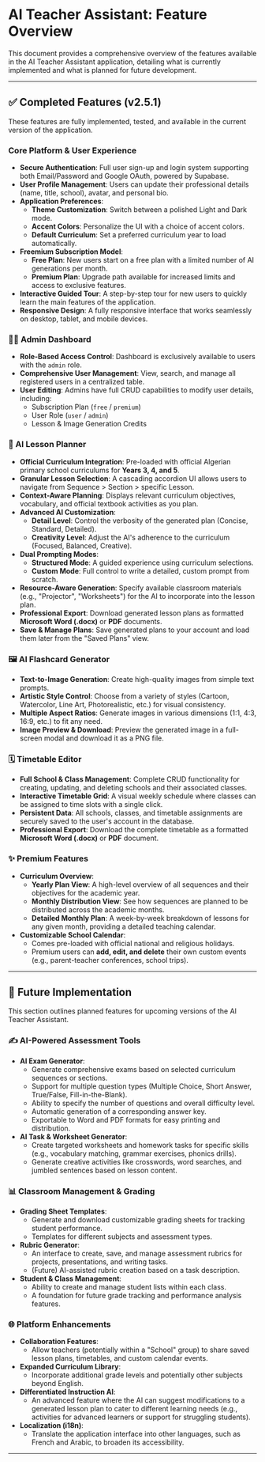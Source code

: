 # AI Teacher Assistant: Feature Overview

This document provides a comprehensive overview of the features available in the AI Teacher Assistant application, detailing what is currently implemented and what is planned for future development.

---

## ✅ Completed Features (v2.5.1)

These features are fully implemented, tested, and available in the current version of the application.

### Core Platform & User Experience
-   **Secure Authentication**: Full user sign-up and login system supporting both Email/Password and Google OAuth, powered by Supabase.
-   **User Profile Management**: Users can update their professional details (name, title, school), avatar, and personal bio.
-   **Application Preferences**:
    -   **Theme Customization**: Switch between a polished Light and Dark mode.
    -   **Accent Colors**: Personalize the UI with a choice of accent colors.
    -   **Default Curriculum**: Set a preferred curriculum year to load automatically.
-   **Freemium Subscription Model**:
    -   **Free Plan**: New users start on a free plan with a limited number of AI generations per month.
    -   **Premium Plan**: Upgrade path available for increased limits and access to exclusive features.
-   **Interactive Guided Tour**: A step-by-step tour for new users to quickly learn the main features of the application.
-   **Responsive Design**: A fully responsive interface that works seamlessly on desktop, tablet, and mobile devices.

### 🧑‍💼 Admin Dashboard
-   **Role-Based Access Control**: Dashboard is exclusively available to users with the `admin` role.
-   **Comprehensive User Management**: View, search, and manage all registered users in a centralized table.
-   **User Editing**: Admins have full CRUD capabilities to modify user details, including:
    -   Subscription Plan (`free` / `premium`)
    -   User Role (`user` / `admin`)
    -   Lesson & Image Generation Credits

### 📝 AI Lesson Planner
-   **Official Curriculum Integration**: Pre-loaded with official Algerian primary school curriculums for **Years 3, 4, and 5**.
-   **Granular Lesson Selection**: A cascading accordion UI allows users to navigate from Sequence > Section > specific Lesson.
-   **Context-Aware Planning**: Displays relevant curriculum objectives, vocabulary, and official textbook activities as you plan.
-   **Advanced AI Customization**:
    -   **Detail Level**: Control the verbosity of the generated plan (Concise, Standard, Detailed).
    -   **Creativity Level**: Adjust the AI's adherence to the curriculum (Focused, Balanced, Creative).
-   **Dual Prompting Modes**:
    -   **Structured Mode**: A guided experience using curriculum selections.
    -   **Custom Mode**: Full control to write a detailed, custom prompt from scratch.
-   **Resource-Aware Generation**: Specify available classroom materials (e.g., "Projector", "Worksheets") for the AI to incorporate into the lesson plan.
-   **Professional Export**: Download generated lesson plans as formatted **Microsoft Word (.docx)** or **PDF** documents.
-   **Save & Manage Plans**: Save generated plans to your account and load them later from the "Saved Plans" view.

### 🖼️ AI Flashcard Generator
-   **Text-to-Image Generation**: Create high-quality images from simple text prompts.
-   **Artistic Style Control**: Choose from a variety of styles (Cartoon, Watercolor, Line Art, Photorealistic, etc.) for visual consistency.
-   **Multiple Aspect Ratios**: Generate images in various dimensions (1:1, 4:3, 16:9, etc.) to fit any need.
-   **Image Preview & Download**: Preview the generated image in a full-screen modal and download it as a PNG file.

### 🗓️ Timetable Editor
-   **Full School & Class Management**: Complete CRUD functionality for creating, updating, and deleting schools and their associated classes.
-   **Interactive Timetable Grid**: A visual weekly schedule where classes can be assigned to time slots with a single click.
-   **Persistent Data**: All schools, classes, and timetable assignments are securely saved to the user's account in the database.
-   **Professional Export**: Download the complete timetable as a formatted **Microsoft Word (.docx)** or **PDF** document.

### ✨ Premium Features
-   **Curriculum Overview**:
    -   **Yearly Plan View**: A high-level overview of all sequences and their objectives for the academic year.
    -   **Monthly Distribution View**: See how sequences are planned to be distributed across the academic months.
    -   **Detailed Monthly Plan**: A week-by-week breakdown of lessons for any given month, providing a detailed teaching calendar.
-   **Customizable School Calendar**:
    -   Comes pre-loaded with official national and religious holidays.
    -   Premium users can **add, edit, and delete** their own custom events (e.g., parent-teacher conferences, school trips).

---

## 🚀 Future Implementation

This section outlines planned features for upcoming versions of the AI Teacher Assistant.

### ✍️ AI-Powered Assessment Tools
-   **AI Exam Generator**:
    -   Generate comprehensive exams based on selected curriculum sequences or sections.
    -   Support for multiple question types (Multiple Choice, Short Answer, True/False, Fill-in-the-Blank).
    -   Ability to specify the number of questions and overall difficulty level.
    -   Automatic generation of a corresponding answer key.
    -   Exportable to Word and PDF formats for easy printing and distribution.
-   **AI Task & Worksheet Generator**:
    -   Create targeted worksheets and homework tasks for specific skills (e.g., vocabulary matching, grammar exercises, phonics drills).
    -   Generate creative activities like crosswords, word searches, and jumbled sentences based on lesson content.

### 📊 Classroom Management & Grading
-   **Grading Sheet Templates**:
    -   Generate and download customizable grading sheets for tracking student performance.
    -   Templates for different subjects and assessment types.
-   **Rubric Generator**:
    -   An interface to create, save, and manage assessment rubrics for projects, presentations, and writing tasks.
    -   (Future) AI-assisted rubric creation based on a task description.
-   **Student & Class Management**:
    -   Ability to create and manage student lists within each class.
    -   A foundation for future grade tracking and performance analysis features.

### 🌐 Platform Enhancements
-   **Collaboration Features**:
    -   Allow teachers (potentially within a "School" group) to share saved lesson plans, timetables, and custom calendar events.
-   **Expanded Curriculum Library**:
    -   Incorporate additional grade levels and potentially other subjects beyond English.
-   **Differentiated Instruction AI**:
    -   An advanced feature where the AI can suggest modifications to a generated lesson plan to cater to different learning needs (e.g., activities for advanced learners or support for struggling students).
-   **Localization (i18n)**:
    -   Translate the application interface into other languages, such as French and Arabic, to broaden its accessibility.

---
